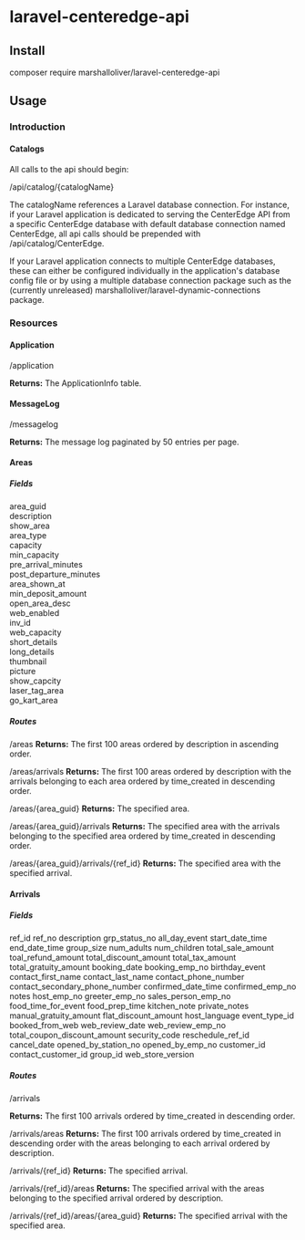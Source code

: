 # laravel-centeredge-api

## Install

composer require marshalloliver/laravel-centeredge-api

## Usage

### Introduction

#### Catalogs

All calls to the api should begin:

/api/catalog/{catalogName} 

The catalogName references a Laravel database connection.  For instance, if your Laravel application is dedicated to serving the CenterEdge API from a specific CenterEdge database with default database connection named CenterEdge, all api calls should be prepended with /api/catalog/CenterEdge.

If your Laravel application connects to multiple CenterEdge databases, these can either be configured individually in the application's database config file or by using a multiple database connection package such as the (currently unreleased) marshalloliver/laravel-dynamic-connections package.

### Resources

#### Application

/application

**Returns:** The ApplicationInfo table.

#### MessageLog

/messagelog

**Returns:** The message log paginated by 50 entries per page.

#### Areas

##### Fields

area_guid  
description  
show_area  
area_type  
capacity  
min_capacity  
pre_arrival_minutes  
post_departure_minutes  
area_shown_at  
min_deposit_amount  
open_area_desc  
web_enabled  
inv_id  
web_capacity  
short_details  
long_details  
thumbnail  
picture  
show_capcity  
laser_tag_area  
go_kart_area  

##### Routes

/areas
**Returns:** The first 100 areas ordered by description in ascending order.

/areas/arrivals
**Returns:** The first 100 areas ordered by description with the arrivals belonging to each area ordered by time_created in descending order.

/areas/{area_guid}
**Returns:** The specified area.

/areas/{area_guid}/arrivals
**Returns:** The specified area with the arrivals belonging to the specified area ordered by time_created in descending order.

/areas/{area_guid}/arrivals/{ref_id}
**Returns:** The specified area with the specified arrival.

#### Arrivals

##### Fields

ref_id
ref_no
description
grp_status_no
all_day_event
start_date_time
end_date_time
group_size
num_adults
num_children
total_sale_amount
toal_refund_amount
total_discount_amount
total_tax_amount
total_gratuity_amount
booking_date
booking_emp_no
birthday_event
contact_first_name
contact_last_name
contact_phone_number
contact_secondary_phone_number
confirmed_date_time
confirmed_emp_no
notes
host_emp_no
greeter_emp_no
sales_person_emp_no
food_time_for_event
food_prep_time
kitchen_note
private_notes
manual_gratuity_amount
flat_discount_amount
host_language
event_type_id
booked_from_web
web_review_date
web_review_emp_no
total_coupon_discount_amount
security_code
reschedule_ref_id
cancel_date
opened_by_station_no
opened_by_emp_no
customer_id
contact_customer_id
group_id
web_store_version

##### Routes

/arrivals

**Returns:** The first 100 arrivals ordered by time_created in descending order.

/arrivals/areas
**Returns:** The first 100 arrivals ordered by time_created in descending order with the areas belonging to each arrival ordered by description.

/arrivals/{ref_id}
**Returns:** The specified arrival.

/arrivals/{ref_id}/areas
**Returns:** The specified arrival with the areas belonging to the specified arrival ordered by description.

/arrivals/{ref_id}/areas/{area_guid}
**Returns:** The specified arrival with the specified area.